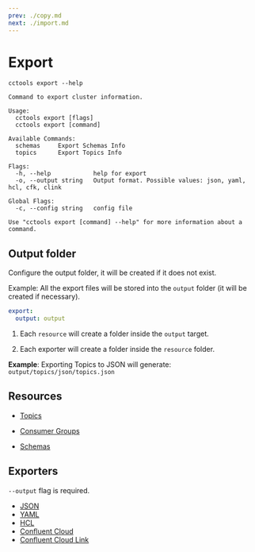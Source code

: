 ```yaml
---
prev: ./copy.md
next: ./import.md
---
```


# Export

```sh:no-line-numbers
cctools export --help
```

```sh:no-line-numbers
Command to export cluster information.

Usage:
  cctools export [flags]
  cctools export [command] 
  
Available Commands:
  schemas     Export Schemas Info
  topics      Export Topics Info

Flags:
  -h, --help            help for export
  -o, --output string   Output format. Possible values: json, yaml, hcl, cfk, clink

Global Flags:
  -c, --config string   config file 

Use "cctools export [command] --help" for more information about a command.
```

## Output folder

Configure the output folder, it will be created if it does not exist.

Example: All the export files will be stored into the ```output``` folder (it will be created if necessary).
  
```yaml
export: 
  output: output 
```

1. Each `resource` will create a folder inside the `output` target.

2. Each exporter will create a folder inside the `resource` folder.

**Example**: Exporting Topics to JSON will generate: `output/topics/json/topics.json`

## Resources

- [Topics](/commands/export/topics.md)

- [Consumer Groups](/commands/export/consumer-groups.md)

- [Schemas](/commands/export/schemas.md)

## Exporters

`--output` flag is required.

- [JSON](/commands/export/topics.md)
- [YAML](/commands/export/topics.md)
- [HCL](/commands/export/topics.md)
- [Confluent Cloud](/commands/export/topics.md)
- [Confluent Cloud Link](/commands/export/topics.md)

